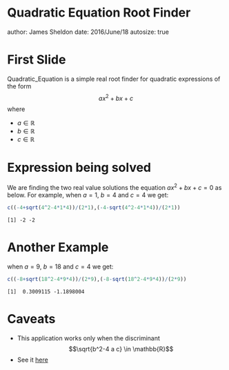 Quadratic Equation Root Finder
========================================================
author: James Sheldon
date: 2016/June/18
autosize: true

First Slide
========================================================

Quadratic_Equation is a simple real root finder for quadratic expressions of the form $$a x^2 + b x + c$$ where

- $a \in \mathbb{R}$ 
- $b \in \mathbb{R}$ 
- $c \in \mathbb{R}$

Expression being solved
========================================================

We are finding the two real value solutions the equation $a x^2 + b x + c = 0$ as below. For example, when $a = 1$, $b = 4$ and $c = 4$ we get:


```r
c((-4+sqrt(4^2-4*1*4))/(2*1),(-4-sqrt(4^2-4*1*4))/(2*1))
```

```
[1] -2 -2
```

Another Example
========================================================

when $a = 9$, $b = 18$ and $c = 4$ we get:


```r
c((-8+sqrt(18^2-4*9*4))/(2*9),(-8-sqrt(18^2-4*9*4))/(2*9))
```

```
[1]  0.3009115 -1.1898004
```

Caveats
========================================================

- This application works only when the discriminant $$\sqrt{b^2-4 a c} \in \mathbb{R}$$
- See it [here](https://jasheldo.shinyapps.io/Quadratic_Equation/)
 
